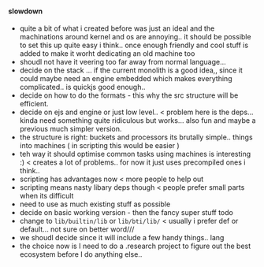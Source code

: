 #### slowdown 
- quite a bit of what i created before was just an ideal and the machinations around kernel and os are annoying..  it should be possible to set this up quite easy i think.. once enough friendly and cool stuff is added to make it worht dedicating an old machine too
- shoudl not have it veering too far away from normal language...
- decide on the stack ... if the current monolith is a good idea,, since it could maybe need an engine embedded which makes everything complicated.. is quickjs good enough.. 
- decide on how to do the formats - this why the src structure will be efficient. 
- decide on ejs and engine or just low level.. < problem here is the deps... kinda need something quite ridiculous but works... also fun and maybe a previous much simpler version. 
- the structure is right: buckets and processors its brutally simple.. things into machines ( in scripting this would be easier ) 
- teh way it should optimise common tasks using machines is interesting :) < creates a lot of problems..  for now it just uses precompiled ones i think.. 
- scripting has advantages now < more people to help out
- scripting means nasty libary deps though < people prefer small parts when its difficult
- need to use as much existing stuff as possible
- decide on basic working version - then the fancy super stuff
todo
- change to `lib/builtin/lib` or `lib/bti/lib/` < usually i prefer def or default... not sure on better word///
- we shoudl decide since it will include a few handy things.. 
lang
- the choice now is I need to do a .research project to figure out the best ecosystem before I do anything else.. 
